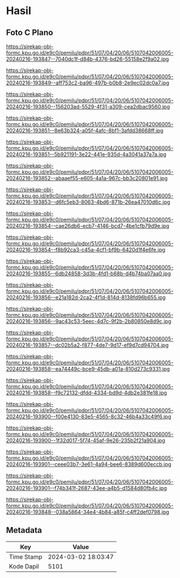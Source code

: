 # Hasil

## Foto C Plano

https://sirekap-obj-formc.kpu.go.id/e9c0/pemilu/pdpr/51/07/04/20/06/5107042006005-20240216-193847--7040dc1f-d84b-4376-bd26-55158e2f9a02.jpg

https://sirekap-obj-formc.kpu.go.id/e9c0/pemilu/pdpr/51/07/04/20/06/5107042006005-20240216-193849--aff753c2-ba96-497b-b0b8-2e9ec02dc0a7.jpg

https://sirekap-obj-formc.kpu.go.id/e9c0/pemilu/pdpr/51/07/04/20/06/5107042006005-20240216-193850--156203ad-5529-4f31-a309-cea2dbac9560.jpg

https://sirekap-obj-formc.kpu.go.id/e9c0/pemilu/pdpr/51/07/04/20/06/5107042006005-20240216-193851--8e63b324-a05f-4afc-8bf1-3afdd38668ff.jpg

https://sirekap-obj-formc.kpu.go.id/e9c0/pemilu/pdpr/51/07/04/20/06/5107042006005-20240216-193851--5b921191-3e22-441e-935d-4a3041a37a7a.jpg

https://sirekap-obj-formc.kpu.go.id/e9c0/pemilu/pdpr/51/07/04/20/06/5107042006005-20240216-193852--abaaef55-e605-4a1a-967c-bb3c20801e91.jpg

https://sirekap-obj-formc.kpu.go.id/e9c0/pemilu/pdpr/51/07/04/20/06/5107042006005-20240216-193853--d6fc5eb3-8063-4bd6-871b-26ea47010d6c.jpg

https://sirekap-obj-formc.kpu.go.id/e9c0/pemilu/pdpr/51/07/04/20/06/5107042006005-20240216-193854--cae26db6-ecb7-4146-bcd7-4be1cfb79d9e.jpg

https://sirekap-obj-formc.kpu.go.id/e9c0/pemilu/pdpr/51/07/04/20/06/5107042006005-20240216-193854--f8b92ca3-c45a-4cf1-bf9b-6420d1f4e6fe.jpg

https://sirekap-obj-formc.kpu.go.id/e9c0/pemilu/pdpr/51/07/04/20/06/5107042006005-20240216-193855--6db24858-3d3b-4fd1-b68b-d4b74ba07aa0.jpg

https://sirekap-obj-formc.kpu.go.id/e9c0/pemilu/pdpr/51/07/04/20/06/5107042006005-20240216-193856--e21a182d-2ca2-4f1d-814d-8138fd96b655.jpg

https://sirekap-obj-formc.kpu.go.id/e9c0/pemilu/pdpr/51/07/04/20/06/5107042006005-20240216-193856--9ac43c53-5eec-4d7c-9f2b-2b80850e8d9c.jpg

https://sirekap-obj-formc.kpu.go.id/e9c0/pemilu/pdpr/51/07/04/20/06/5107042006005-20240216-193857--dc02b5a2-f877-4de7-9d17-ef9d7cd94704.jpg

https://sirekap-obj-formc.kpu.go.id/e9c0/pemilu/pdpr/51/07/04/20/06/5107042006005-20240216-193858--ea74449c-bce9-45db-a01a-810d273c9331.jpg

https://sirekap-obj-formc.kpu.go.id/e9c0/pemilu/pdpr/51/07/04/20/06/5107042006005-20240216-193858--f9c72132-dfdd-4334-bd9d-4db2e381fe18.jpg

https://sirekap-obj-formc.kpu.go.id/e9c0/pemilu/pdpr/51/07/04/20/06/5107042006005-20240216-193900--f00e4130-83e5-4565-8c32-46b4a33c49f6.jpg

https://sirekap-obj-formc.kpu.go.id/e9c0/pemilu/pdpr/51/07/04/20/06/5107042006005-20240216-193900--1f32d017-5f74-45af-9e26-235b2f21a904.jpg

https://sirekap-obj-formc.kpu.go.id/e9c0/pemilu/pdpr/51/07/04/20/06/5107042006005-20240216-193901--ceee03b7-3e61-4a94-bee6-8389d600eccb.jpg

https://sirekap-obj-formc.kpu.go.id/e9c0/pemilu/pdpr/51/07/04/20/06/5107042006005-20240216-193901--f74b341f-2687-43ee-a4b5-d1584d80fb4c.jpg

https://sirekap-obj-formc.kpu.go.id/e9c0/pemilu/pdpr/51/07/04/20/06/5107042006005-20240216-193848--038a5864-34e4-4b84-a85f-c4ff2def0798.jpg


## Metadata

| Key        | Value               |
| ---------- | ------------------- |
| Time Stamp | 2024-03-02 18:03:47 |
| Kode Dapil | 5101                |



